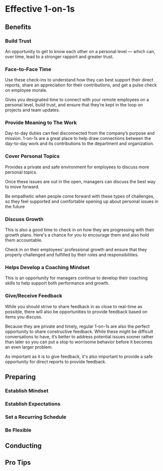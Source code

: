 # Effective 1-on-1s

## Benefits

### Build Trust
An opportunity to get to know each other on a personal level — which can, over time, lead to a stronger rapport and greater trust.

### Face-to-Face Time
Use these check-ins to understand how they can best support their direct reports, share an appreciation for their contributions, and get a pulse check on employee morale.

Gives you designated time to connect with your remote employees on a personal level, build trust, and ensure that they’re kept in the loop on projects and team updates.

### Provide Meaning to The Work
Day-to-day duties can feel disconnected from the company’s purpose and mission. 1-on-1s are a great place to help draw connections between the day-to-day work and its contributions to the department and organization.
### Cover Personal Topics
Provides a private and safe environment for employees to discuss more personal topics.

Once these issues are out in the open, managers can discuss the best way to move forward.

Be empathetic when people come forward with these types of challenges, so they feel supported and comfortable opening up about personal issues in the future

### Discuss Growth
This is also a good time to check in on how they are progressing with their growth plans. Here's a chance for you to encourage them and also hold them accountable.

Check in on their employees’ professional growth and ensure that they properly challenged and fulfilled by their roles and responsibilities.

### Helps Develop a Coaching Mindset
This is an opportunity for managers continue to develop their coaching skills to help support both performance and growth.
### Give/Receive Feedback
While you should strive to share feedback in as close to real-time as possible, there will also be opportunities to provide feedback based on items you discuss.

Because they are private and timely, regular 1-on-1s are also the perfect opportunity to share constructive feedback. While these might be difficult conversations to have, it’s better to address potential issues sooner rather than later so you can put a stop to worrisome behavior before it becomes an even larger problem.

As important as it is to give feedback, it's also important to provide a safe opportunity for direct reports to provide feedback.
## Preparing
### Establish Mindset
### Establish Expectations
### Set a Recurring Schedule
### Be Flexible

## Conducting

## Pro Tips
